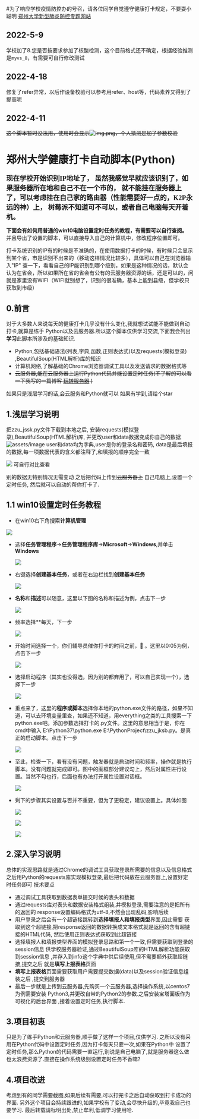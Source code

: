 #为了响应学校疫情防控办的号召，请各位同学自觉遵守健康打卡规定，不要耍小聪明
[郑州大学新型肺炎防控专题网站](http://www5.zzu.edu.cn/yqfk/)
## 2022-5-9 
学校加了8.您是否按要求参加了核酸检测，这个目前格式还不确定，根据经验推测是`myvs_8`，有需要可自行修改测试
## 2022-4-18
修复了refer异常，以后作设备校验可以参考用refer、host等，代码素养又得到了提高呢
## 2022-4-11
~~这个脚本暂时没法用，使用时会显示![img.png](assets/img.png)，个人猜测是加了参数校验~~
# 郑州大学健康打卡自动脚本(Python)

**<font size=4 face="黑体">现在学校开始识别IP地址了，
虽然我感觉早就应该识别了，如果服务器所在地和自己不在一个市的，
就不能挂在服务器上了，可以考虑挂在自己家的路由器（性能需要好一点的，K2P永远的神）上，
树莓派不知道可不可以，或者自己电脑每天开着机。</font>**

**下面会有如何用普通的win10电脑设置定时任务的教程，有需要可以自行查阅。** 并且导出了设置的脚本，可以直接导入自己的计算机中，修改程序位置即可。

打卡系统识别的IP有的时候是不准确的，在使用数据打卡的时候，有时候只会显示到某个省，市是识别不出来的（移动这样情况比较多），具体可以自己在浏览器输入"IP"
查一下，看看自己的IP能识别到哪个级别，如果是这种情况的话，默认会认为在省会，所以如果所在省的省会有公有的云服务器资源的话，还是可以的，问就是家里没有WIFI（WIFI就别想了，识别的很准确，基本上能到县级，但学校只获取到市级）

## 0.前言

对于大多数人来说每天的健康打卡几乎没有什么变化,我就想试试能不能做到自动打卡,就算是练手 Python以及云服务器.所以这个脚本仅供学习交流,下面我会列出**学习**此脚本所涉及的基础知识.

- Python,包括基础语法(列表,字典,函数,正则表达式)以及requests(模拟登录)
  ,BeautifulSoup(HTML解析)库的知识
- 计算机网络,了解基础的Chrome浏览器调试工具以及发送请求的数据格式等
- ~~云服务器,能在云服务器上运行Python代码并能设置定时任务(不了解的可以看一下我写的一篇博客
  [玩转服务器](https://editor.csdn.net/md/?articleId=107212739) )~~

如果只是浅层学习的话,会云服务和Python就可以 如果有学到,请给个star

## 1.浅层学习说明

把zzu_jssk.py文件下载到本地之后, 安装requests(模拟登录),BeautifulSoup(HTML解析)库, 并更改user和data数据变成你自己的数据
![assets/image](assets/image.png)
user和data均为字典,user是你的登录名和密码, data是最后填报的数据,每一项数据代表的含义都注释了,和填报的顺序完全一致

![](assets/20210823_152151_image.png)
可自行对比查看

别的数据无特别情况无需变动 之后把代码上传到~~云服务器上~~ 自己电脑上,设置一个定时任务, 然后就可以自动的帮你打卡了.

## 1.1 win10设置定时任务教程

- 在win10右下角搜索**计算机管理**

![](assets/20210823_152753_image.png)

- 选择**任务管理程序**->**任务管理程序库**->**Microsoft**->**Windows**,并单击**Windows**

  ![](assets/20210823_155142_image.png)
- 右键选择**创建基本任务**，或者在右边栏找到**创建基本任务**

  ![](assets/20210823_155336_image.png)
- **名称**和**描述**可以随意，这里以下图的名称和描述为例，点击下一步

  ![](assets/20210823_153454_image.png)
- 频率选择**每天，下一步

  ![](assets/20210823_153558_image.png)
- 开始时间选择一个，你们辅导员催你打卡的时间之前，👀️ 。这里以0:05为例，点击下一步

  ![](assets/20210823_153733_image.png)
- 选择启动程序（其实也没得选，因为别的都弃用了，可以自己实现一个），选择下一步

  ![](assets/20210823_153947_image.png)
- 重点来了，这里的**程序或脚本**选择你本地的python.exe文件的路径，如果不知道，可以去环境变量里查，如果还不知道，用everything之类的工具搜索一下python.exe吧。添加参数选择打卡的.py文件。这里的意思相当于是，你在cmd中输入 E:\Python37\python.exe E:\PythonProject\zzu_jksb.py。是真正的启动脚本。点击下一步

  ![](assets/20210823_154344_image.png)
- 至此，检查一下，看有没有问题，触发器就是启动时间和频率，操作就是执行脚本。没有问题就完成即可。图中的画框部分建议勾上，然后对属性进行设置。当然不勾也行，后面也有办法打开属性设置对话框。

  ![](assets/20210823_155602_image.png)
- 剩下的步骤其实设置与否并不重要，但为了更稳定，建议设置上。具体如图

  ![](assets/20210823_155941_image.png)

  ![](assets/20210823_160011_image.png)


  ![](assets/20210823_160040_image.png)

## 2.深入学习说明

总体的实现思路就是通过Chrome的调试工具获取登录所需要的信息以及信息格式 之后用Python的requests库实现模拟登录,最后把代码放在云服务器上,设置好定时任务即可 技术要点

- 通过调试工具获取到数据表单提交时候的表头和数据
- 通过requests库对表头和数据安装格式组装,并模拟登录,需要注意的是把所有的返回的 response设置编码格式为utf-8,不然会出现乱码,影响后续
- 用户登录之后会有一个超链接跳转到**选择填报人和填报类型**界面,因此需要 获取到这个超链接,把response返回的数据转换成文本格式就是返回的含有超链接的HTML代码, 然后使用正则表达式获取到此超链接
- 选择填报人和填报类型界面的模拟登录思路和第一个一致,但需要获取到登录的session信息 供学校服务器验证,通过BeautifulSoup库的HTML解析功能获取到session信息
  ,并存入到info这个字典中供后续使用,但不需要额外获取超链接,提交之后 就是**填写上报表格**页面
- **填写上报表格**页面需要获取用户需要提交数据(data)以及session验证信息组装之后 ,提交到服务器
- 最后一步就是上传到云服务器,先购买一个云服务器,选择操作系统,以centos7为例需要安装 Python3,并更改自带的Python2的参数.之后安装宝塔面板作为可视化的后台界面 ,接着设置定时任务,执行脚本.

## 3.项目初衷

只是为了练手Python和云服务器,顺手做了这样一个项目,仅供学习. 之所以没有采用在Python代码中设置定时任务,因为打卡每天只要一次,如果在Python中
设置了定时任务,那么Python的代码需要一直运行,别说是自己电脑了,就是服务器这么做也太浪费资源了.直接在操作系统级别设置定时任务不香嘛?

## 4.项目改进

考虑到有的同学需要截图,如果后续有需要,可以打完卡之后自动获取到打卡成功的界面. 另外这个项目会持续跟进的,如果学校有了变动,会尽快升级的,毕竟我自己也要学习. 最后转载请标明出处,禁止牟利,低调学习使用哈.
